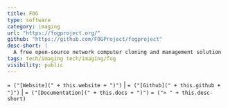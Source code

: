 ```yaml
---
title: FOG
type: software
category: imaging
url: "https://fogproject.org/"
github: "https://github.com/FOGProject/fogproject"
desc-short: |
  A free open-source network computer cloning and management solution
tags: tech/imaging tech/imaging/fog
visibility: public
---
```

`= ("[Website](" + this.website + ")")` |  `= ("[Github](" + this.github + ")")` | `= ("[Documentation](" + this.docs + ")")`
`= ("> " + this.desc-short)`
